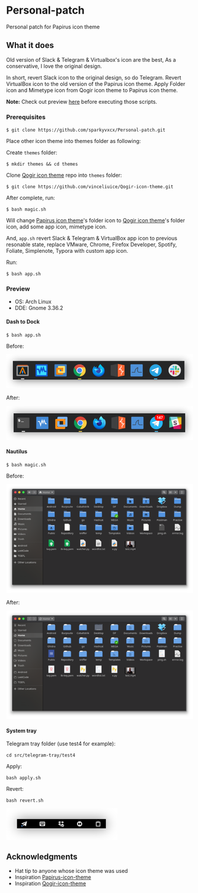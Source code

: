 # Personal-patch

Personal patch for Papirus icon theme

## What it does

Old version of Slack & Telegram & Virtualbox's icon are the best, As a conservative, I love the original design.

In short, revert Slack icon to the original design, so do Telegram. Revert VirtualBox icon to the old version of the Papirus icon theme. Apply Folder icon and Mimetype icon from Qogir icon theme to Papirus icon theme.

**Note:** Check out preview [here](https://github.com/sparkyvxcx/Personal-patch#preview) before executing those scripts.

### Prerequisites

```shell
$ git clone https://github.com/sparkyvxcx/Personal-patch.git
```

Place other icon theme into themes folder as following: 

Create `themes` folder:

```shell
$ mkdir themes && cd themes
```

Clone [Qogir icon theme](https://github.com/vinceliuice/Qogir-icon-theme.git) repo into `themes` folder:

```shell
$ git clone https://github.com/vinceliuice/Qogir-icon-theme.git
```

After complete, run:

```shell
$ bash magic.sh
````

Will change [Papirus icon theme](https://github.com/PapirusDevelopmentTeam/papirus-icon-theme)'s folder icon to [Qogir icon theme](https://github.com/vinceliuice/Qogir-icon-theme)'s folder icon, add some app icon, mimetype icon.

And, `app.sh` revert Slack & Telegram & VirtualBox app icon to previous resonable state, replace VMware, Chrome, Firefox Developer, Spotify, Foliate, Simplenote, Typora with custom app icon.

Run:

```shell
$ bash app.sh
```

### Preview

- OS:  Arch Linux
- DDE: Gnome 3.36.2

#### Dash to Dock

```shell
$ bash app.sh
```

Before:

![Dash to Dock before](screenshot/dod-before.png)

After:

![Dosh to Dock after](screenshot/dod-after.png)


#### Nautilus

```shell
$ bash magic.sh
```

Before:

![Nautilus before](screenshot/nautilus-before.png)

After:

![Nautilus after](screenshot/nautilus-after.png)

#### System tray

Telegram tray folder (use test4 for example):

```shell
cd src/telegram-tray/test4
```

Apply:

```shell
bash apply.sh
```

Revert:

```shell
bash revert.sh
```

![system-tray after](screenshot/system-tray.png)

## Acknowledgments

* Hat tip to anyone whose icon theme was used
* Inspiration [Papirus-icon-theme](https://github.com/PapirusDevelopmentTeam/papirus-icon-theme)
* Inspiration [Qogir-icon-theme](https://github.com/vinceliuice/Qogir-icon-theme)
